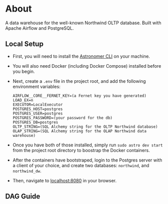 
# About

A data warehouse for the well-known Northwind OLTP database. Built with Apache Airflow and PostgreSQL.

## Local Setup

- First, you will need to install the [Astronomer CLI](https://www.astronomer.io/docs/cloud/stable/develop/cli-quickstart) on your machine.

- You will also need Docker (including Docker Compose) installed before you begin.

- Next, create a `.env` file in the project root, and add the following environment variables:
    ```
    AIRFLOW__CORE__FERNET_KEY=(a Fernet key you have generated)
    LOAD_EX=n
    EXECUTOR=LocalExecutor
    POSTGRES_HOST=postgres
    POSTGRES_USER=postgres 
    POSTGRES_PASSWORD=(your password for the db)
    POSTGRES_DB=postgres
    OLTP_STRING=(SQL Alchemy string for the OLTP Northwind database)
    OLAP_STRING=(SQL Alchemy string for the OLAP Northwind data warehouse)
    ```

- Once you have both of those installed, simply run `sudo astro dev start` from the project root directory to boostrap the Docker containers.
- After the containers have bootstraped, login to the Postgres server with a client of your choice, and create two databases: `northwind`, and
`northwind_dw`.  

- Then, navigate to [localhost:8080](localhost:8080) in your browser.

## DAG Guide
